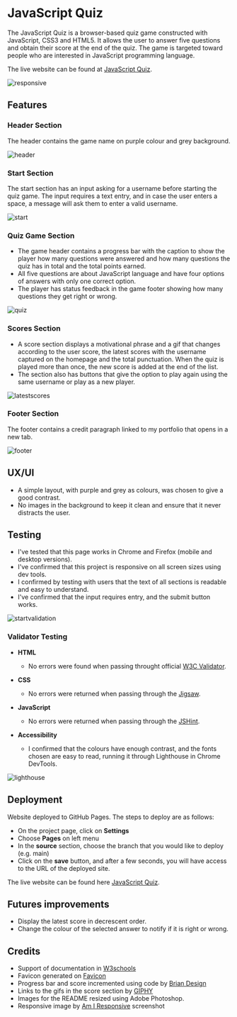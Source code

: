 # JavaScript Quiz

The JavaScript Quiz is a browser-based quiz game constructed with JavaScript, CSS3 and HTML5. It allows the user to answer five questions and obtain their score at the end of the quiz. The game is targeted toward people who are interested in JavaScript programming language.

The live website can be found at [JavaScript Quiz](https://cinthiafontoura.github.io/javascript-quiz/).

![responsive](https://user-images.githubusercontent.com/80278757/168018678-4c4c1df1-c86a-432d-905e-1bd468ad7155.png)


## Features

### Header Section

The header contains the game name on purple colour and grey background.

![header](https://user-images.githubusercontent.com/80278757/168018693-882b11ee-2950-472e-a4f6-e41b4f73f3d3.png)

### Start Section

The start section has an input asking for a username before starting the quiz game. The input requires a text entry, and in case the user enters a space, a message will ask them to enter a valid username.

![start](https://user-images.githubusercontent.com/80278757/168018684-99a6d80c-2318-419f-b519-0293b5906b6a.png)

### Quiz Game Section

- The game header contains a progress bar with the caption to show the player how many questions were answered and how many questions the quiz has in total and the total points earned.
- All five questions are about JavaScript language and have four options of answers with only one correct option.
- The player has status feedback in the game footer showing how many questions they get right or wrong.

![quiz](https://user-images.githubusercontent.com/80278757/168018701-8c52504a-1924-4237-9531-3c69c1d2c0b2.png)

### Scores Section

- A score section displays a motivational phrase and a gif that changes according to the user score, the latest scores with the username captured on the homepage and the total punctuation. When the quiz is played more than once, the new score is added at the end of the list.
- The section also has buttons that give the option to play again using the same username or play as a new player.

![latestscores](https://user-images.githubusercontent.com/80278757/168018694-efe33ac5-9def-4f77-a66f-4d9483a05292.png)

### Footer Section

The footer contains a credit paragraph linked to my portfolio that opens in a new tab.

![footer](https://user-images.githubusercontent.com/80278757/168018691-899106eb-b0e5-4221-973e-c0b010d7177c.png)


## UX/UI

- A simple layout, with purple and grey as colours, was chosen to give a good contrast.
- No images in the background to keep it clean and ensure that it never distracts the user.

## Testing

* I've tested that this page works in Chrome and Firefox (mobile and desktop versions).
* I've confirmed that this project is responsive on all screen sizes using dev tools.
* I confirmed by testing with users that the text of all sections is readable and easy to understand.
* I've confirmed that the input requires entry, and the submit button works.

![startvalidation](https://user-images.githubusercontent.com/80278757/168018688-479ae766-9944-4a1c-8657-2f14916922d6.png)

### Validator Testing

  * **HTML** 
    - No errors were found when passing throught official [W3C Validator](https://validator.w3.org/#validate_by_uri).

  * **CSS**
    - No errors were returned when passing through the [Jigsaw](https://jigsaw.w3.org/css-validator/#validate_by_uri).

  * **JavaScript**
    - No errors were returned when passing through the [JSHint](https://jshint.com/).
  
  * **Accessibility**
    - I confirmed that the colours have enough contrast, and the fonts chosen are easy to read, running it through Lighthouse in Chrome DevTools.

![lighthouse](https://user-images.githubusercontent.com/80278757/168018699-a5a002ab-77ca-432d-8152-ea15806d8e67.png)


## Deployment

Website deployed to GitHub Pages. The steps to deploy are as follows:
   - On the project page, click on **Settings**
   - Choose **Pages** on left menu
   - In the **source** section, choose the branch that you would like to deploy (e.g. main)
   - Click on the **save** button, and after a few seconds, you will have access to the URL of the deployed site.
 
The live website can be found here [JavaScript Quiz](https://cinthiafontoura.github.io/javascript-quiz/).


## Futures improvements

- Display the latest score in decrescent order.
- Change the colour of the selected answer to notify if it is right or wrong.


## Credits

* Support of documentation in [W3schools](https://www.w3schools.com/)
* Favicon generated on [Favicon](https://favicon.io/)
* Progress bar and score incremented using code by [Brian Design](https://www.youtube.com/watch?v=f4fB9Xg2JEY)
* Links to the gifs in the score section by [GIPHY](https://giphy.com/)
* Images for the README resized using Adobe Photoshop.
* Responsive image by [Am I Responsive](https://ui.dev/amiresponsive) screenshot
